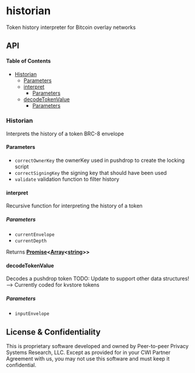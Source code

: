 # historian

Token history interpreter for Bitcoin overlay networks

## API

<!-- Generated by documentation.js. Update this documentation by updating the source code. -->

#### Table of Contents

*   [Historian](#historian)
    *   [Parameters](#parameters)
    *   [interpret](#interpret)
        *   [Parameters](#parameters-1)
    *   [decodeTokenValue](#decodetokenvalue)
        *   [Parameters](#parameters-2)

### Historian

Interprets the history of a token BRC-8 envelope

#### Parameters

*   `correctOwnerKey`  the ownerKey used in pushdrop to create the locking script
*   `correctSigningKey`  the signing key that should have been used
*   `validate`  validation function to filter history

#### interpret

Recursive function for interpreting the history of a token

##### Parameters

*   `currentEnvelope` &#x20;
*   `currentDepth` &#x20;

Returns **[Promise](https://developer.mozilla.org/docs/Web/JavaScript/Reference/Global_Objects/Promise)<[Array](https://developer.mozilla.org/docs/Web/JavaScript/Reference/Global_Objects/Array)<[string](https://developer.mozilla.org/docs/Web/JavaScript/Reference/Global_Objects/String)>>**&#x20;

#### decodeTokenValue

Decodes a pushdrop token
TODO: Update to support other data structures! --> Currently coded for kvstore tokens

##### Parameters

*   `inputEnvelope` &#x20;

## License & Confidentiality

This is proprietary software developed and owned by Peer-to-peer Privacy Systems Research, LLC.
Except as provided for in your CWI Partner Agreement with us, you may not use this software and
must keep it confidential.
